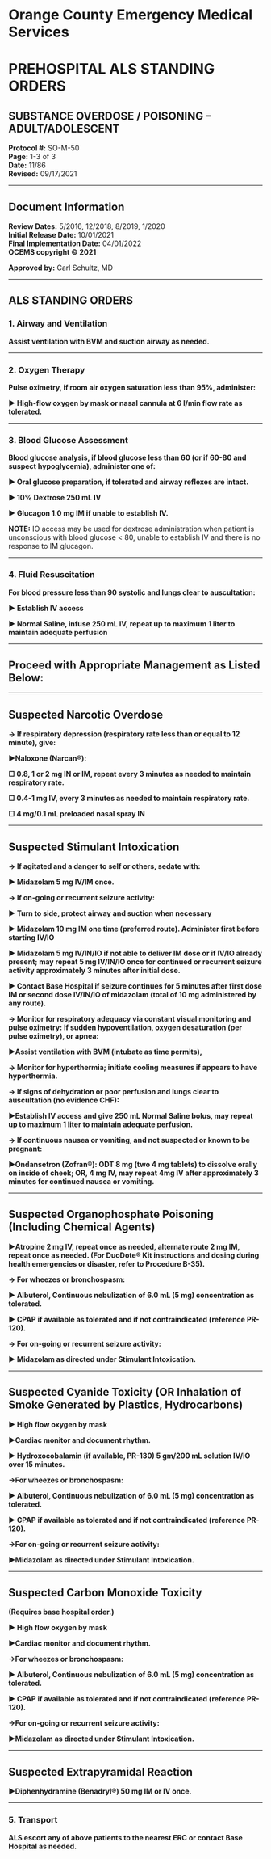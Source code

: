# Orange County Emergency Medical Services
# PREHOSPITAL ALS STANDING ORDERS
## SUBSTANCE OVERDOSE / POISONING – ADULT/ADOLESCENT

**Protocol #:** SO-M-50  
**Page:** 1-3 of 3  
**Date:** 11/86  
**Revised:** 09/17/2021

---

## Document Information

**Review Dates:** 5/2016, 12/2018, 8/2019, 1/2020  
**Initial Release Date:** 10/01/2021  
**Final Implementation Date:** 04/01/2022  
**OCEMS copyright © 2021**

**Approved by:** Carl Schultz, MD

---

## ALS STANDING ORDERS

### 1. Airway and Ventilation

**Assist ventilation with BVM and suction airway as needed.**

---

### 2. Oxygen Therapy

**Pulse oximetry, if room air oxygen saturation less than 95%, administer:**

**► High-flow oxygen by mask or nasal cannula at 6 l/min flow rate as tolerated.**

---

### 3. Blood Glucose Assessment

**Blood glucose analysis, if blood glucose less than 60 (or if 60-80 and suspect hypoglycemia), administer one of:**

**► Oral glucose preparation, if tolerated and airway reflexes are intact.**

**► 10% Dextrose 250 mL IV**

**► Glucagon 1.0 mg IM if unable to establish IV.**

**NOTE:** IO access may be used for dextrose administration when patient is unconscious with blood glucose < 80, unable to establish IV and there is no response to IM glucagon.

---

### 4. Fluid Resuscitation

**For blood pressure less than 90 systolic and lungs clear to auscultation:**

**► Establish IV access**

**► Normal Saline, infuse 250 mL IV, repeat up to maximum 1 liter to maintain adequate perfusion**

---

## Proceed with Appropriate Management as Listed Below:

---

## Suspected Narcotic Overdose

**→ If respiratory depression (respiratory rate less than or equal to 12 minute), give:**

**►Naloxone (Narcan®):**

**□ 0.8, 1 or 2 mg IN or IM, repeat every 3 minutes as needed to maintain respiratory rate.**

**□ 0.4-1 mg IV, every 3 minutes as needed to maintain respiratory rate.**

**□ 4 mg/0.1 mL preloaded nasal spray IN**

---

## Suspected Stimulant Intoxication

**→ If agitated and a danger to self or others, sedate with:**

**► Midazolam 5 mg IV/IM once.**

**→ If on-going or recurrent seizure activity:**

**► Turn to side, protect airway and suction when necessary**

**► Midazolam 10 mg IM one time (preferred route). Administer first before starting IV/IO**

**► Midazolam 5 mg IV/IN/IO if not able to deliver IM dose or if IV/IO already present; may repeat 5 mg IV/IN/IO once for continued or recurrent seizure activity approximately 3 minutes after initial dose.**

**► Contact Base Hospital if seizure continues for 5 minutes after first dose IM or second dose IV/IN/IO of midazolam (total of 10 mg administered by any route).**

**→ Monitor for respiratory adequacy via constant visual monitoring and pulse oximetry: If sudden hypoventilation, oxygen desaturation (per pulse oximetry), or apnea:**

**►Assist ventilation with BVM (intubate as time permits),**

**→ Monitor for hyperthermia; initiate cooling measures if appears to have hyperthermia.**

**→ If signs of dehydration or poor perfusion and lungs clear to auscultation (no evidence CHF):**

**►Establish IV access and give 250 mL Normal Saline bolus, may repeat up to maximum 1 liter to maintain adequate perfusion.**

**→ If continuous nausea or vomiting, and not suspected or known to be pregnant:**

**►Ondansetron (Zofran®): ODT 8 mg (two 4 mg tablets) to dissolve orally on inside of cheek; OR, 4 mg IV, may repeat 4mg IV after approximately 3 minutes for continued nausea or vomiting.**

---

## Suspected Organophosphate Poisoning (Including Chemical Agents)

**►Atropine 2 mg IV, repeat once as needed, alternate route 2 mg IM, repeat once as needed. (For DuoDote® Kit instructions and dosing during health emergencies or disaster, refer to Procedure B-35).**

**→ For wheezes or bronchospasm:**

**► Albuterol, Continuous nebulization of 6.0 mL (5 mg) concentration as tolerated.**

**► CPAP if available as tolerated and if not contraindicated (reference PR-120).**

**→ For on-going or recurrent seizure activity:**

**► Midazolam as directed under Stimulant Intoxication.**

---

## Suspected Cyanide Toxicity (OR Inhalation of Smoke Generated by Plastics, Hydrocarbons)

**► High flow oxygen by mask**

**►Cardiac monitor and document rhythm.**

**► Hydroxocobalamin (if available, PR-130) 5 gm/200 mL solution IV/IO over 15 minutes.**

**→For wheezes or bronchospasm:**

**► Albuterol, Continuous nebulization of 6.0 mL (5 mg) concentration as tolerated.**

**► CPAP if available as tolerated and if not contraindicated (reference PR-120).**

**→For on-going or recurrent seizure activity:**

**►Midazolam as directed under Stimulant Intoxication.**

---

## Suspected Carbon Monoxide Toxicity

**(Requires base hospital order.)**

**► High flow oxygen by mask**

**►Cardiac monitor and document rhythm.**

**→For wheezes or bronchospasm:**

**► Albuterol, Continuous nebulization of 6.0 mL (5 mg) concentration as tolerated.**

**► CPAP if available as tolerated and if not contraindicated (reference PR-120).**

**→For on-going or recurrent seizure activity:**

**►Midazolam as directed under Stimulant Intoxication.**

---

## Suspected Extrapyramidal Reaction

**►Diphenhydramine (Benadryl®) 50 mg IM or IV once.**

---

### 5. Transport

**ALS escort any of above patients to the nearest ERC or contact Base Hospital as needed.**
